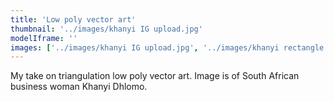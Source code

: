 ```yaml
---
title: 'Low poly vector art'
thumbnail: '../images/khanyi IG upload.jpg'
modelIframe: ''
images: ['../images/khanyi IG upload.jpg', '../images/khanyi rectangle.jpg']
---
```


My take on triangulation low poly vector art.
Image is of South African business
woman Khanyi Dhlomo.
